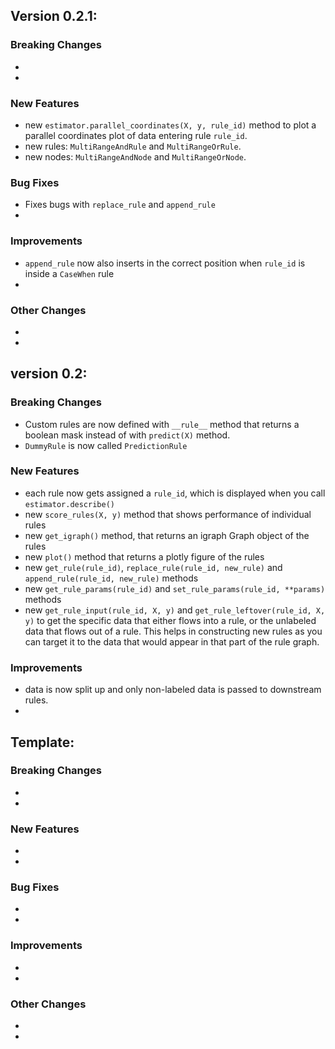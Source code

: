 

## Version 0.2.1:
### Breaking Changes
- 
- 

### New Features
- new `estimator.parallel_coordinates(X, y, rule_id)` method to plot a parallel 
    coordinates plot of data entering rule `rule_id`.
- new rules: `MultiRangeAndRule` and `MultiRangeOrRule`.
- new nodes: `MultiRangeAndNode` and `MultiRangeOrNode`.

### Bug Fixes
- Fixes bugs with `replace_rule` and `append_rule`
-

### Improvements
- `append_rule` now also inserts in the correct position when `rule_id` is
    inside a `CaseWhen` rule
-

### Other Changes
-
-


## version 0.2:
### Breaking Changes
- Custom rules are now defined with `__rule__` method that returns a boolean mask
    instead of with `predict(X)` method.
- `DummyRule` is now called `PredictionRule`


### New Features
- each rule now gets assigned a `rule_id`, which is displayed when you call
    `estimator.describe()`
- new `score_rules(X, y)` method that shows performance of individual rules
- new `get_igraph()` method, that returns an igraph Graph object of the rules
- new `plot()` method that returns a plotly figure of the rules
- new `get_rule(rule_id)`, `replace_rule(rule_id, new_rule)` and `append_rule(rule_id, new_rule)` methods
- new `get_rule_params(rule_id)` and `set_rule_params(rule_id, **params)` methods
- new `get_rule_input(rule_id, X, y)` and `get_rule_leftover(rule_id, X, y)` to get the specific data
    that either flows into a rule, or the unlabeled data that flows out of a rule.
    This helps in constructing new rules as you can target it to the data
    that would appear in that part of the rule graph. 


### Improvements
- data is now split up and only non-labeled data is passed to downstream rules.
-



## Template:
### Breaking Changes
- 
- 

### New Features
-
-

### Bug Fixes
-
-

### Improvements
-
-

### Other Changes
-
-